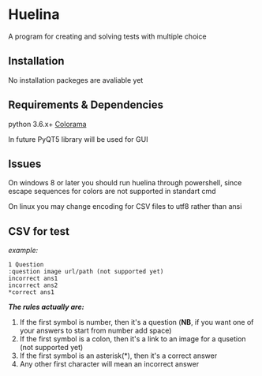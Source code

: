 # Huelina
A program for creating and solving tests with multiple choice

## Installation
No installation packeges are avaliable yet

## Requirements & Dependencies 
python 3.6.x+
[Colorama](https://pypi.org/project/colorama/)


In future PyQT5 library will be used for GUI

## Issues
On windows 8 or later you should run huelina through powershell, since escape sequences for colors are not supported in standart cmd

On linux you may change encoding for CSV files to utf8 rather than ansi


## CSV for test
*example:*
~~~
1 Question
:question image url/path (not supported yet)
incorrect ans1
incorrect ans2
*correct ans1
~~~
***The rules actually are:***
 1. If the first symbol is number, then it's a question (**NB**, if you want one of your answers to start from number add space)
 2. If the first symbol is a colon, then it's a link to an image for a qusetion (not supported yet)
 3. If the first symbol is an asterisk(*), then it's a correct answer
 4. Any other first character will mean an incorrect answer
 
